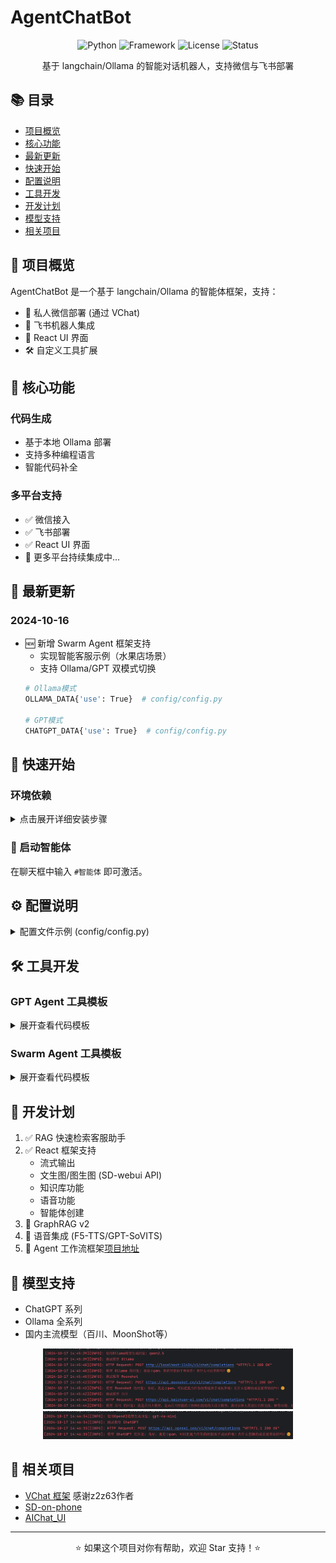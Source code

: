 # AgentChatBot

<div align="center">

![Python](https://img.shields.io/badge/python-3.10-blue)
![Framework](https://img.shields.io/badge/framework-langchain-orange)
![License](https://img.shields.io/badge/license-MIT-green)
![Status](https://img.shields.io/badge/status-active-success)

基于 langchain/Ollama 的智能对话机器人，支持微信与飞书部署
</div>

## 📚 目录

- [项目概览](#-项目概览)
- [核心功能](#-核心功能)
- [最新更新](#-最新更新)
- [快速开始](#-快速开始)
- [配置说明](#-配置说明)
- [工具开发](#-工具开发)
- [开发计划](#-开发计划)
- [模型支持](#-模型支持)
- [相关项目](#-相关项目)

## 🌟 项目概览

AgentChatBot 是一个基于 langchain/Ollama 的智能体框架，支持：
- 🤖 私人微信部署 (通过 VChat)
- 💼 飞书机器人集成
- 🎨 React UI 界面
- 🛠 自定义工具扩展

## 🚀 核心功能

### 代码生成
- 基于本地 Ollama 部署
- 支持多种编程语言
- 智能代码补全

### 多平台支持
- ✅ 微信接入
- ✅ 飞书部署
- ✅ React UI 界面
- 🔧 更多平台持续集成中...

## 📢 最新更新

### 2024-10-16
- 🆕 新增 Swarm Agent 框架支持
  - 实现智能客服示例（水果店场景）
  - 支持 Ollama/GPT 双模式切换
  ```bash
  # Ollama模式
  OLLAMA_DATA{'use': True}  # config/config.py
  
  # GPT模式
  CHATGPT_DATA{'use': True}  # config/config.py
  ```

## 🚀 快速开始

### 环境依赖

<details>
<summary>点击展开详细安装步骤</summary>

1. **基础环境**
   - [Redis 安装教程](https://blog.csdn.net/weixin_43883917/article/details/114632709)
   - [MySQL 安装教程](https://blog.csdn.net/weixin_41330897/article/details/142899070)
   - [Ollama 安装教程](https://blog.csdn.net/qq_40999403/article/details/139320266)
   - [Anaconda 安装教程](https://blog.csdn.net/weixin_45525272/article/details/129265214)

2. **项目安装**
```bash
# 克隆项目
git clone https://github.com/panxingfeng/agent_chat_wechat.git
cd agent_chat_wechat

# 创建环境
conda create --name agent_wechat python=3.10
conda activate agent_wechat

# 安装依赖
pip install -r requirements.txt -i https://pypi.tuna.tsinghua.edu.cn/simple/
pip install aiohttp pytz vchat langchain_openai transformers -i https://pypi.tuna.tsinghua.edu.cn/simple/
pip install mysql-connector-python langchain pillow aiofiles -i https://pypi.tuna.tsinghua.edu.cn/simple/
pip install git+https://github.com/openai/swarm.git

# 启动项目
python main.py
```
</details>

### 🤖 启动智能体
在聊天框中输入 `#智能体` 即可激活。

## ⚙️ 配置说明

<details>
<summary>配置文件示例 (config/config.py)</summary>

```python
CHATGPT_DATA = {
    'use': False,
    'model': 'gpt-4o-mini',
    'key': '',
    'url': 'https://api.openai.com/v1',
    'temperature': 0.7,
}

OLLAMA_DATA = {
    'use': True,
    'model': 'qwen2.5',
    'key': 'EMPTY',
    'api_url': 'http://localhost:11434/v1/'
}

# 更多配置选项...
```
</details>

## 🛠 工具开发

### GPT Agent 工具模板
<details>
<summary>展开查看代码模板</summary>

```python
class CodeGenAPIWrapper(BaseModel):
    base_url: ClassVar[str] = "http://localhost:11434/api/chat"
    content_role: ClassVar[str] = CODE_BOT_PROMPT_DATA.get("description")
    model: ClassVar[str] = OLLAMA_DATA.get("code_model") #可以使用其他的本地模型，自行修改

    def run(self, query: str, model_name: str) -> str:
        logging.info(f"使用模型 {model_name} 处理用户请求: {query}")
        data = {
            "model": model_name,
            "messages": [{"role": "user", "content": self.content_role + query}],
            "stream": False,
        }
        response = requests.post(self.base_url, json=data)
        response.raise_for_status()

        try:
            result = response.json()
            return result.get("message", {}).get("content", "无法生成代码，请检查输入。")
        except requests.exceptions.JSONDecodeError as e:
            return f"解析 JSON 时出错: {e}"

    def generate_code(self, query: str) -> str:
        try:
            result = self.run(query, self.model)
            if "无法生成代码" not in result:
                return result
        except Exception as e:
            logging.error(f"生成代码时出错: {e}")
        return "代码生成失败，请稍后再试。"

code_generator = CodeGenAPIWrapper()

@tool
def code_gen(query: str) -> str:
    """代码生成工具：根据用户描述生成相应的代码实现。"""
    return code_generator.generate_code(query)

# 返回工具信息
def register_tool():
    tool_func = code_gen  # 工具函数
    tool_func.__name__ = "code_gen"
    return {
        "name": "code_gen",
        "agent_tool": tool_func,
        "description": "代码生成工具"
    }
```
</details>

### Swarm Agent 工具模板
<details>
<summary>展开查看代码模板</summary>

```python
def code_gen(query: str, code_type: str) -> str:
    """代码生成工具：根据用户描述生成相应的代码实现。"""
    client = OllamaClient()
    print("使用代码生成工具")
    prompt = CODE_BOT_PROMPT_DATA.get("description").format(code_type=code_type)
    messages = [
        {"role": "system", "content": prompt},
        {"role": "user", "content": query}
    ]

    response = client.invoke(messages, model=OLLAMA_DATA.get("code_model"))
    return response

在swarm_agent_bot.py中增加工具的智能体
    self.code_agent = Agent(
    name="Code Agent",
    instructions=CODE_BOT_PROMPT_DATA.get("description"),
    function=[code_gen],
    model=OLLAMA_DATA.get("model")
    )

在主智能体中增加一个跳转的方法：
self.agent = Agent(
    name="Bot Agent",
    instructions=self.instructions,
    functions=[self.transfer_to_code],  # 任务转发
    model=OLLAMA_DATA.get("model")
    )

#跳转code智能体
def transfer_to_code(self, query, code_type):
    print(f"使用的代码语言 {code_type} ,问题是 {query}")
    return self.code_agent
```
</details>

## 📅 开发计划

1. ✅ RAG 快速检索客服助手
2. ✅ React 框架支持
   - 流式输出
   - 文生图/图生图 (SD-webui API)
   - 知识库功能
   - 语音功能
   - 智能体创建
3. 🚧 GraphRAG v2
4. 🚧 语音集成 (F5-TTS/GPT-SoVITS)
5. 🚧 Agent 工作流框架[项目地址](https://github.com/panxingfeng/agent_workflow)

## 🤖 模型支持

- ChatGPT 系列
- Ollama 全系列
- 国内主流模型（百川、MoonShot等）

<div align="center">
<img src="./images/img4.png" width="400" />
<img src="./images/img5.png" width="400" />
</div>

## 🔗 相关项目

- [VChat 框架](https://github.com/z2z63/VChat) 感谢z2z63作者
- [SD-on-phone](https://github.com/panxingfeng/Stable-Diddusion-on-phone)
- [AIChat_UI](https://github.com/panxingfeng/AIChat_UI)

---

<div align="center">
⭐️ 如果这个项目对你有帮助，欢迎 Star 支持！⭐️
</div>
